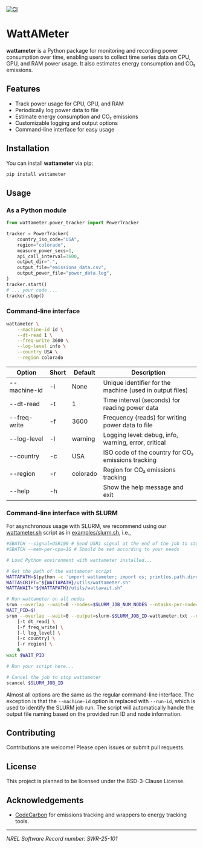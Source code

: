 [![CI](https://github.com/NREL/WattAMeter/actions/workflows/ci.yml/badge.svg)](https://github.com/NREL/WattAMeter/actions/workflows/ci.yml)

# WattAMeter

**wattameter** is a Python package for monitoring and recording power consumption over time, enabling users to collect time series data on CPU, GPU, and RAM power usage. It also estimates energy consumption and CO₂ emissions.

## Features

- Track power usage for CPU, GPU, and RAM
- Periodically log power data to file
- Estimate energy consumption and CO₂ emissions
- Customizable logging and output options
- Command-line interface for easy usage

## Installation

You can install **wattameter** via pip:

```bash
pip install wattameter
```

## Usage

### As a Python module

```python
from wattameter.power_tracker import PowerTracker

tracker = PowerTracker(
    country_iso_code="USA",
    region="colorado",
    measure_power_secs=1,
    api_call_interval=3600,
    output_dir=".",
    output_file="emissions_data.csv",
    output_power_file="power_data.log",
)
tracker.start()
# ... your code ...
tracker.stop()
```

### Command-line interface

```sh
wattameter \
    --machine-id id \
    --dt-read 1 \
    --freq-write 3600 \
    --log-level info \
    --country USA \
    --region colorado
```

| Option       | Short | Default  | Description                                              |
| ------------ | ----- | -------- | -------------------------------------------------------- |
| --machine-id | -i    | None     | Unique identifier for the machine (used in output files) |
| --dt-read    | -t    | 1        | Time interval (seconds) for reading power data           |
| --freq-write | -f    | 3600     | Frequency (reads) for writing power data to file         |
| --log-level  | -l    | warning  | Logging level: debug, info, warning, error, critical     |
| --country    | -c    | USA      | ISO code of the country for CO₂ emissions tracking       |
| --region     | -r    | colorado | Region for CO₂ emissions tracking                        |
| --help       | -h    |          | Show the help message and exit                           |

### Command-line interface with SLURM

For asynchronous usage with SLURM, we recommend using our [wattameter.sh](src/wattameter/utils/wattameter.sh) script as in [examples/slurm.sh](examples/slurm.sh), i.e.,

```bash
#SBATCH --signal=USR1@0 # Send USR1 signal at the end of the job to stop wattameter
#SBATCH --mem-per-cpu=1G # Should be set according to your needs

# Load Python environment with wattameter installed...

# Get the path of the wattameter script
WATTAPATH=$(python -c 'import wattameter; import os; print(os.path.dirname(wattameter.__file__))')
WATTASCRIPT="${WATTAPATH}/utils/wattameter.sh"
WATTAWAIT="${WATTAPATH}/utils/wattawait.sh"

# Run wattameter on all nodes
srun --overlap --wait=0 --nodes=$SLURM_JOB_NUM_NODES --ntasks-per-node=1 "${WATTAWAIT}" &
WAIT_PID=$!
srun --overlap --wait=0 --output=slurm-$SLURM_JOB_ID-wattameter.txt --nodes=$SLURM_JOB_NUM_NODES --ntasks-per-node=1 "${WATTASCRIPT}" -i $SLURM_JOB_ID \
    [-t dt_read] \
    [-f freq_write] \
    [-l log_level] \
    [-c country] \
    [-r region] \
    &
wait $WAIT_PID

# Run your script here...

# Cancel the job to stop wattameter
scancel $SLURM_JOB_ID
```

Almost all options are the same as the regular command-line interface. The exception is that the `--machine-id` option is replaced with `--run-id`, which is used to identify the SLURM job run. The script will automatically handle the output file naming based on the provided run ID and node information.

## Contributing

Contributions are welcome! Please open issues or submit pull requests.

## License

This project is planned to be licensed under the BSD-3-Clause License.

## Acknowledgements

- [CodeCarbon](https://github.com/mlco2/codecarbon) for emissions tracking and wrappers to energy tracking tools.

---

_NREL Software Record number: SWR-25-101_
